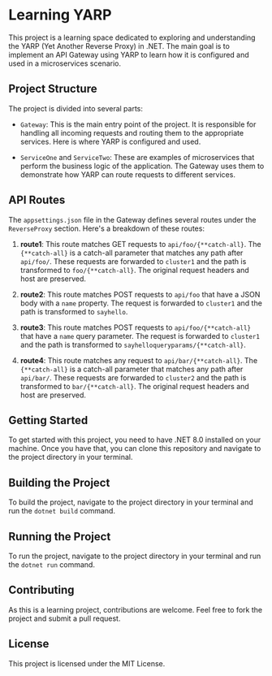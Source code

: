 # Learning YARP

This project is a learning space dedicated to exploring and understanding the YARP (Yet Another Reverse Proxy) in .NET. The main goal is to implement an API Gateway using YARP to learn how it is configured and used in a microservices scenario.

## Project Structure

The project is divided into several parts:

- `Gateway`: This is the main entry point of the project. It is responsible for handling all incoming requests and routing them to the appropriate services. Here is where YARP is configured and used.

- `ServiceOne` and `ServiceTwo`: These are examples of microservices that perform the business logic of the application. The Gateway uses them to demonstrate how YARP can route requests to different services.

## API Routes

The `appsettings.json` file in the Gateway defines several routes under the `ReverseProxy` section. Here's a breakdown of these routes:

1. **route1**: This route matches GET requests to `api/foo/{**catch-all}`. The `{**catch-all}` is a catch-all parameter that matches any path after `api/foo/`. These requests are forwarded to `cluster1` and the path is transformed to `foo/{**catch-all}`. The original request headers and host are preserved.

2. **route2**: This route matches POST requests to `api/foo` that have a JSON body with a `name` property. The request is forwarded to `cluster1` and the path is transformed to `sayhello`.

3. **route3**: This route matches POST requests to `api/foo/{**catch-all}` that have a `name` query parameter. The request is forwarded to `cluster1` and the path is transformed to `sayhelloqueryparams/{**catch-all}`.

4. **route4**: This route matches any request to `api/bar/{**catch-all}`. The `{**catch-all}` is a catch-all parameter that matches any path after `api/bar/`. These requests are forwarded to `cluster2` and the path is transformed to `bar/{**catch-all}`. The original request headers and host are preserved.

## Getting Started

To get started with this project, you need to have .NET 8.0 installed on your machine. Once you have that, you can clone this repository and navigate to the project directory in your terminal.

## Building the Project

To build the project, navigate to the project directory in your terminal and run the `dotnet build` command.

## Running the Project

To run the project, navigate to the project directory in your terminal and run the `dotnet run` command.

## Contributing

As this is a learning project, contributions are welcome. Feel free to fork the project and submit a pull request.

## License

This project is licensed under the MIT License.
